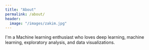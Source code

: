 ```yaml
---
title: "About"
permalink: /about/
header:
  image: "/images/zakim.jpg"
---
```


I'm a Machine learning enthusiast who loves deep learning, machine learning, exploratory analysis, and data visualizations.

